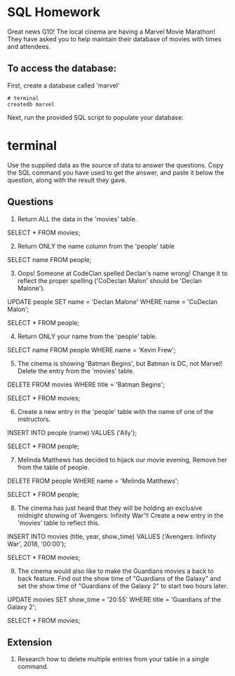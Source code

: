 # SQL Homework

Great news G10! The local cinema are having a Marvel Movie Marathon! They have asked you to help maintain their database of movies with times and attendees.

## To access the database:

First, create a database called 'marvel'

```
# terminal
createdb marvel
```

Next, run the provided SQL script to populate your database:

# terminal

Use the supplied data as the source of data to answer the questions. Copy the SQL command you have used to get the answer, and paste it below the question, along with the result they gave.

## Questions

1.  Return ALL the data in the 'movies' table.

SELECT * FROM movies;

2.  Return ONLY the name column from the 'people' table

SELECT name FROM people;

3.  Oops! Someone at CodeClan spelled Declan's name wrong! Change it to reflect the proper spelling ('CoDeclan Malon' should be 'Declan Malone').

UPDATE people SET name = 'Declan Malone' WHERE name = 'CoDeclan Malon';

SELECT * FROM people;

4.  Return ONLY your name from the 'people' table.

SELECT name FROM people WHERE  name = 'Kevin Frew';


5.  The cinema is showing 'Batman Begins', but Batman is DC, not Marvel! Delete the entry from the 'movies' table.

DELETE FROM movies WHERE title = 'Batman Begins';

SELECT * FROM movies;

6.  Create a new entry in the 'people' table with the name of one of the instructors.

INSERT INTO people (name) VALUES ('Ally');

SELECT * FROM people;

7.  Melinda Matthews has decided to hijack our movie evening, Remove her from the table of people.

DELETE FROM people WHERE name = 'Melinda Matthews';

SELECT * FROM people;

8.  The cinema has just heard that they will be holding an exclusive midnight showing of 'Avengers: Infinity War'!! Create a new entry in the 'movies' table to reflect this.

INSERT INTO movies (title, year, show_time) VALUES ('Avengers: Infinity War', 2018, '00:00');

SELECT * FROM movies;


9.  The cinema would also like to make the Guardians movies a back to back feature. Find out the show time of "Guardians of the Galaxy" and set the show time of "Guardians of the Galaxy 2" to start two hours later.

UPDATE movies SET show_time = '20:55' WHERE	 title = 'Guardians of the Galaxy 2';

SELECT * FROM movies;


## Extension

1.  Research how to delete multiple entries from your table in a single command.
